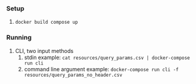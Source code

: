 

### Setup
1. `docker build compose up`

### Running 
1. CLI, two input methods
   1. stdin example: `cat resources/query_params.csv | docker-compose run cli`
   2. command line argument example: `docker-compose run cli -f resources/query_params_no_header.csv` 
   
